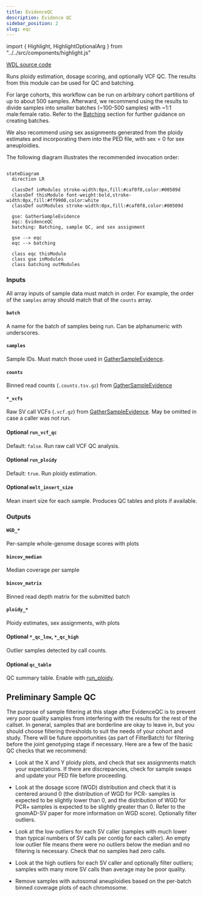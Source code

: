 ```yaml
---
title: EvidenceQC
description: Evidence QC
sidebar_position: 2
slug: eqc
---
```


import { Highlight, HighlightOptionalArg } from "../../src/components/highlight.js"

[WDL source code](https://github.com/broadinstitute/gatk-sv/blob/main/wdl/EvidenceQC.wdl)

Runs ploidy estimation, dosage scoring, and optionally VCF QC. 
The results from this module can be used for QC and batching.

For large cohorts, this workflow can be run on arbitrary cohort 
partitions of up to about 500 samples. Afterward, we recommend 
using the results to divide samples into smaller batches (~100-500 samples) 
with ~1:1 male:female ratio. Refer to the [Batching](/docs/execution/joint#batching) section 
for further guidance on creating batches.

We also recommend using sex assignments generated from the ploidy 
estimates and incorporating them into the PED file, with sex = 0 for sex aneuploidies.

The following diagram illustrates the recommended invocation order:

```mermaid

stateDiagram
  direction LR
  
  classDef inModules stroke-width:0px,fill:#caf0f8,color:#00509d
  classDef thisModule font-weight:bold,stroke-width:0px,fill:#ff9900,color:white
  classDef outModules stroke-width:0px,fill:#caf0f8,color:#00509d

  gse: GatherSampleEvidence
  eqc: EvidenceQC
  batching: Batching, sample QC, and sex assignment
  
  gse --> eqc
  eqc --> batching
  
  class eqc thisModule
  class gse inModules
  class batching outModules
```


### Inputs

All array inputs of sample data must match in order. For example, the order of the `samples` array should match that 
of the `counts` array.

#### `batch`
A name for the batch of samples being run. Can be alphanumeric with underscores.

#### `samples`
Sample IDs. Must match those used in [GatherSampleEvidence](./gse#outputs).

#### `counts`
Binned read counts (`.counts.tsv.gz`) from [GatherSampleEvidence](./gse#outputs)

#### `*_vcfs`
Raw SV call VCFs (`.vcf.gz`) from [GatherSampleEvidence](./gse#outputs). May be omitted in case a caller was not run.

#### <HighlightOptionalArg>Optional</HighlightOptionalArg> `run_vcf_qc`
Default: `false`. Run raw call VCF QC analysis.

#### <HighlightOptionalArg>Optional</HighlightOptionalArg> `run_ploidy`
Default: `true`. Run ploidy estimation.

#### <HighlightOptionalArg>Optional</HighlightOptionalArg> `melt_insert_size`
Mean insert size for each sample. Produces QC tables and plots if available.


### Outputs

#### `WGD_*`
Per-sample whole-genome dosage scores with plots

#### `bincov_median`
Median coverage per sample

#### `bincov_matrix`
Binned read depth matrix for the submitted batch

#### `ploidy_*`
Ploidy estimates, sex assignments, with plots

#### <HighlightOptionalArg>Optional</HighlightOptionalArg> `*_qc_low`, `*_qc_high`
Outlier samples detected by call counts.

#### <HighlightOptionalArg>Optional</HighlightOptionalArg> `qc_table`
QC summary table. Enable with [run_ploidy](#run_ploidy).

## Preliminary Sample QC

The purpose of sample filtering at this stage after EvidenceQC is to 
prevent very poor quality samples from interfering with the results for 
the rest of the callset. In general, samples that are borderline are 
okay to leave in, but you should choose filtering thresholds to suit 
the needs of your cohort and study. There will be future opportunities 
(as part of FilterBatch) for filtering before the joint genotyping 
stage if necessary. Here are a few of the basic QC checks that we recommend:

- Look at the X and Y ploidy plots, and check that sex assignments 
  match your expectations. If there are discrepancies, check for 
  sample swaps and update your PED file before proceeding.

- Look at the dosage score (WGD) distribution and check that 
  it is centered around 0 (the distribution of WGD for PCR- 
  samples is expected to be slightly lower than 0, and the distribution 
  of WGD for PCR+ samples is expected to be slightly greater than 0. 
  Refer to the gnomAD-SV paper for more information on WGD score). 
  Optionally filter outliers.

- Look at the low outliers for each SV caller (samples with 
  much lower than typical numbers of SV calls per contig for 
  each caller). An empty low outlier file means there were 
  no outliers below the median and no filtering is necessary. 
  Check that no samples had zero calls.

- Look at the high outliers for each SV caller and optionally 
  filter outliers; samples with many more SV calls than average may be poor quality.

- Remove samples with autosomal aneuploidies based on 
  the per-batch binned coverage plots of each chromosome.
